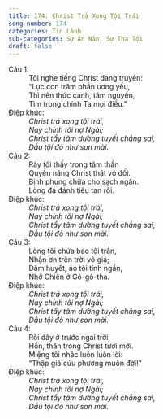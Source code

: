 ```yaml
---
title: 174. Christ Trả Xong Tội Trái
song-number: 174
categories: Tin Lành
sub-categories: Sự Ăn Năn, Sự Tha Tội
draft: false
---
```

<dl><dt>Câu 1:</dt><dd data-verse="1">Tôi nghe tiếng Christ đang truyền: <br/>“Lực con trăm phần ương yếu, <br/>Thì nên thức canh, tâm nguyền, <br/>Tìm trong chính Ta mọi điều.” </dd><dt>Điệp khúc:</dt><dd data-chorus="1"><em>Christ trả xong tội trái, <br/>Nay chính tôi nợ Ngài; <br/>Christ tẩy tâm dường tuyết chẳng sai, <br/>Dẫu tội đỏ như son mài. </em></dd><dt>Câu 2:</dt><dd data-verse="2">Rày tôi thấy trong tâm thần <br/>Quyền năng Christ thật vô đối. <br/>Bịnh phung chữa cho sạch ngần. <br/>Lòng đá đánh tiêu tan rồi. </dd><dt>Điệp khúc:</dt><dd data-chorus="1"><em>Christ trả xong tội trái, <br/>Nay chính tôi nợ Ngài; <br/>Christ tẩy tâm dường tuyết chẳng sai, <br/>Dẫu tội đỏ như son mài. </em></dd><dt>Câu 3:</dt><dd data-verse="3">Lòng tôi chứa bao tội trần, <br/>Nhận ơn trên trời vô giá; <br/>Dầm huyết, áo tôi tinh ngần, <br/>Nhờ Chiên ở Gô-gô-tha. </dd><dt>Điệp khúc:</dt><dd data-chorus="1"><em>Christ trả xong tội trái, <br/>Nay chính tôi nợ Ngài; <br/>Christ tẩy tâm dường tuyết chẳng sai, <br/>Dẫu tội đỏ như son mài. </em></dd><dt>Câu 4:</dt><dd data-verse="4">Rồi đây ở trước ngai trời, <br/>Hồn, thân trong Christ tươi mới. <br/>Miệng tôi nhắc luôn luôn lời: <br/>“Thập giá cứu phương muôn đời!” </dd><dt>Điệp khúc:</dt><dd data-chorus="1"><em>Christ trả xong tội trái, <br/>Nay chính tôi nợ Ngài; <br/>Christ tẩy tâm dường tuyết chẳng sai, <br/>Dẫu tội đỏ như son mài. </em></dd></dl>